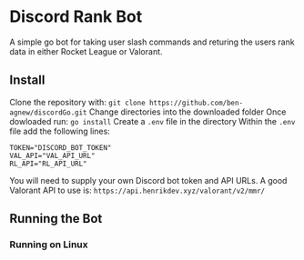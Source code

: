 # Discord Rank Bot

A simple go bot for taking user slash commands and returing the users rank data in either Rocket League or Valorant.

## Install

Clone the repository with: `git clone https://github.com/ben-agnew/discordGo.git`
Change directories into the downloaded folder 
Once dowloaded run: `go install`
Create a `.env` file in the directory
Within the `.env` file add the following lines:

    TOKEN="DISCORD_BOT_TOKEN"
    VAL_API="VAL_API_URL"
    RL_API="RL_API_URL"

You will need to supply your own Discord bot token and API URLs. 
A good Valorant API to use is: `https://api.henrikdev.xyz/valorant/v2/mmr/`


## Running the Bot

### Running on Linux
